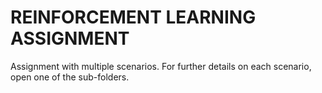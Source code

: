 # REINFORCEMENT LEARNING ASSIGNMENT

Assignment with multiple scenarios. For further details on each scenario, open one of the sub-folders.
